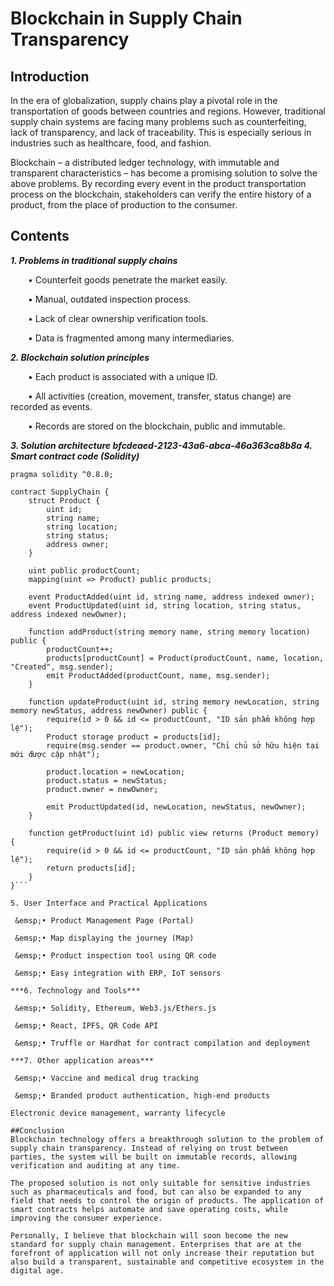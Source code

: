 # Blockchain in Supply Chain Transparency
## Introduction
In the era of globalization, supply chains play a pivotal role in the transportation of goods between countries and regions. However, traditional supply chain systems are facing many problems such as counterfeiting, lack of transparency, and lack of traceability. This is especially serious in industries such as healthcare, food, and fashion.

Blockchain – a distributed ledger technology, with immutable and transparent characteristics – has become a promising solution to solve the above problems. By recording every event in the product transportation process on the blockchain, stakeholders can verify the entire history of a product, from the place of production to the consumer.

## Contents
***1. Problems in traditional supply chains***

 &emsp;• Counterfeit goods penetrate the market easily.

 &emsp;• Manual, outdated inspection process.

 &emsp;• Lack of clear ownership verification tools.

 &emsp;• Data is fragmented among many intermediaries.

***2. Blockchain solution principles***

 &emsp;• Each product is associated with a unique ID.

 &emsp;• All activities (creation, movement, transfer, status change) are recorded as events.

 &emsp;• Records are stored on the blockchain, public and immutable.

***3. Solution architecture bfcdeaed-2123-43a6-abca-46a363ca8b8a 4. Smart contract code (Solidity)***

```// SPDX-License-Identifier: MIT
pragma solidity ^0.8.0;

contract SupplyChain {
    struct Product {
        uint id;
        string name;
        string location;
        string status;
        address owner;
    }

    uint public productCount;
    mapping(uint => Product) public products;

    event ProductAdded(uint id, string name, address indexed owner);
    event ProductUpdated(uint id, string location, string status, address indexed newOwner);

    function addProduct(string memory name, string memory location) public {
        productCount++;
        products[productCount] = Product(productCount, name, location, "Created", msg.sender);
        emit ProductAdded(productCount, name, msg.sender);
    }

    function updateProduct(uint id, string memory newLocation, string memory newStatus, address newOwner) public {
        require(id > 0 && id <= productCount, "ID sản phẩm không hợp lệ");
        Product storage product = products[id];
        require(msg.sender == product.owner, "Chỉ chủ sở hữu hiện tại mới được cập nhật");

        product.location = newLocation;
        product.status = newStatus;
        product.owner = newOwner;

        emit ProductUpdated(id, newLocation, newStatus, newOwner);
    }

    function getProduct(uint id) public view returns (Product memory) {
        require(id > 0 && id <= productCount, "ID sản phẩm không hợp lệ");
        return products[id];
    }
}```

5. User Interface and Practical Applications

 &emsp;• Product Management Page (Portal)

 &emsp;• Map displaying the journey (Map)

 &emsp;• Product inspection tool using QR code

 &emsp;• Easy integration with ERP, IoT sensors

***6. Technology and Tools***

 &emsp;• Solidity, Ethereum, Web3.js/Ethers.js

 &emsp;• React, IPFS, QR Code API

 &emsp;• Truffle or Hardhat for contract compilation and deployment

***7. Other application areas***

 &emsp;• Vaccine and medical drug tracking

 &emsp;• Branded product authentication, high-end products

Electronic device management, warranty lifecycle

##Conclusion
Blockchain technology offers a breakthrough solution to the problem of supply chain transparency. Instead of relying on trust between parties, the system will be built on immutable records, allowing verification and auditing at any time.

The proposed solution is not only suitable for sensitive industries such as pharmaceuticals and food, but can also be expanded to any field that needs to control the origin of products. The application of smart contracts helps automate and save operating costs, while improving the consumer experience.

Personally, I believe that blockchain will soon become the new standard for supply chain management. Enterprises that are at the forefront of application will not only increase their reputation but also build a transparent, sustainable and competitive ecosystem in the digital age.

